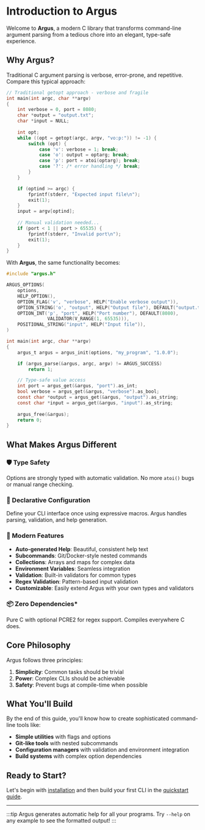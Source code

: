 # Introduction to Argus

Welcome to **Argus**, a modern C library that transforms command-line argument parsing from a tedious chore into an elegant, type-safe experience.

## Why Argus?

Traditional C argument parsing is verbose, error-prone, and repetitive. Compare this typical approach:

```c
// Traditional getopt approach - verbose and fragile
int main(int argc, char **argv)
{
    int verbose = 0, port = 8080;
    char *output = "output.txt";
    char *input = NULL;
    
    int opt;
    while ((opt = getopt(argc, argv, "vo:p:")) != -1) {
        switch (opt) {
            case 'v': verbose = 1; break;
            case 'o': output = optarg; break;
            case 'p': port = atoi(optarg); break;
            case '?': /* error handling */ break;
        }
    }

    if (optind >= argc) {
        fprintf(stderr, "Expected input file\n");
        exit(1);
    }
    input = argv[optind];
    
    // Manual validation needed...
    if (port < 1 || port > 65535) {
        fprintf(stderr, "Invalid port\n");
        exit(1);
    }
}
```

With **Argus**, the same functionality becomes:

```c
#include "argus.h"

ARGUS_OPTIONS(
    options,
    HELP_OPTION(),
    OPTION_FLAG('v', "verbose", HELP("Enable verbose output")),
    OPTION_STRING('o', "output", HELP("Output file"), DEFAULT("output.txt")),
    OPTION_INT('p', "port", HELP("Port number"), DEFAULT(8080),
               VALIDATOR(V_RANGE(1, 65535))),
    POSITIONAL_STRING("input", HELP("Input file")),
)

int main(int argc, char **argv)
{
    argus_t argus = argus_init(options, "my_program", "1.0.0");

    if (argus_parse(&argus, argc, argv) != ARGUS_SUCCESS)
        return 1;

    // Type-safe value access
    int port = argus_get(&argus, "port").as_int;
    bool verbose = argus_get(&argus, "verbose").as_bool;
    const char *output = argus_get(&argus, "output").as_string;
    const char *input = argus_get(&argus, "input").as_string;
    
    argus_free(&argus);
    return 0;
}
```

## What Makes Argus Different

### 🛡️ Type Safety

Options are strongly typed with automatic validation. No more `atoi()` bugs or manual range checking.

### 🎯 Declarative Configuration

Define your CLI interface once using expressive macros. Argus handles parsing, validation, and help generation.

### 🚀 Modern Features

- **Auto-generated Help**: Beautiful, consistent help text
- **Subcommands**: Git/Docker-style nested commands
- **Collections**: Arrays and maps for complex data
- **Environment Variables**: Seamless integration
- **Validation**: Built-in validators for common types
- **Regex Validation**: Pattern-based input validation
- **Customizable**: Easily extend Argus with your own types and validators

### 📦 Zero Dependencies*

Pure C with optional PCRE2 for regex support. Compiles everywhere C does.

## Core Philosophy

Argus follows three principles:

1. **Simplicity**: Common tasks should be trivial
2. **Power**: Complex CLIs should be achievable  
3. **Safety**: Prevent bugs at compile-time when possible

## What You'll Build

By the end of this guide, you'll know how to create sophisticated command-line tools like:

- **Simple utilities** with flags and options
- **Git-like tools** with nested subcommands
- **Configuration managers** with validation and environment integration
- **Build systems** with complex option dependencies

## Ready to Start?

Let's begin with [installation](./installation) and then build your first CLI in the [quickstart guide](./quickstart).

---

:::tip
Argus generates automatic help for all your programs. Try `--help` on any example to see the formatted output!
:::
